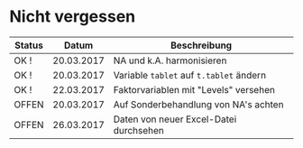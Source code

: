 # Nicht vergessen

| Status  | Datum       | Beschreibung                                         |
|---------|-------------|------------------------------------------------------|
| OK !    | 20.03.2017  | NA und k.A. harmonisieren
| OK !    | 20.03.2017  | Variable `tablet` auf `t.tablet` ändern
| OK !    | 22.03.2017  | Faktorvariablen mit "Levels" versehen
| OFFEN   | 20.03.2017  | Auf Sonderbehandlung von NA's achten
| OFFEN   | 26.03.2017  | Daten von neuer Excel-Datei durchsehen



 

